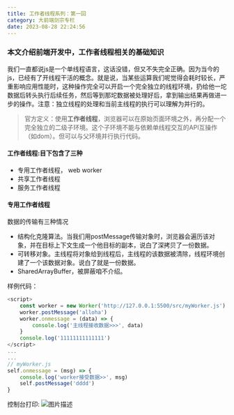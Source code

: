 ```yaml
---
title: 工作者线程系列：第一回
category: 大前端剑宗专栏
date: 2023-08-28 22:24:56
---
```


### 本文介绍前端开发中，工作者线程相关的基础知识

我们一直都说js是一个单线程语言，这话没错，但又不失完全正确。因为当今的js，已经有了开线程干活的概念。就是说，当某些运算我们呢觉得会耗时较长，严重影响应用性能时，这种操作完全可以开启一个完全独立的线程环境，扔给他一坨数据后转头执行后续任务，然后等到那坨数据被处理好后，拿到输出结果再做进一步的操作。注意：独立线程的处理和当前主线程的执行可以理解为并行的。

> 官方定义：使用**工作者线程**，浏览器可以在原始页面环境之外，再分配一个完全独立的二级子环境。这个子环境不能与依赖单线程交互的API互操作（如dom）。但可以与父环境并行执行代码。

#### 工作者线程:目下包含了三种
- 专用工作者线程， web worker
- 共享工作者线程
- 服务工作者线程

#### 专用工作者线程
数据的传输有三种情况
- 结构化克隆算法。当我们用postMessage传输对象时，浏览器会遍历该对象，并在目标上下文生成一个他目标的副本，说白了深拷贝了一份数据。
- 可转移对象。主线程将对象给到线程后，主线程的该数据被清除，线程环境创建了一个该数据对象。说白了就是一份数据。
- SharedArrayBuffer，被屏蔽咱不介绍。

样例代码：
```javascript
<script>
    const worker = new Worker('http://127.0.0.1:5500/src/myWorker.js')
    worker.postMessage('alloha')
    worker.onmessage = (data) => {
        console.log('主线程接收数据>>>', data)
    }
    console.log('11111111111111')
</script>
...
...
// myWorker.js
self.onmessage = (msg) => {
    console.log('worker接受数据>>', msg)
    self.postMessage('dddd')
}


```
控制台打印:
<img src="/img/worker1_1.png" alt="图片描述">



